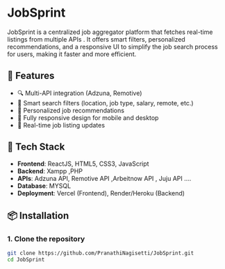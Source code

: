 # JobSprint
JobSprint is a centralized job aggregator platform that fetches real-time listings from multiple APIs . It offers smart filters, personalized recommendations, and a responsive UI to simplify the job search process for users, making it faster and more efficient.

## 🌟 Features

- 🔍 Multi-API integration (Adzuna, Remotive)
- 🧠 Smart search filters (location, job type, salary, remote, etc.)
- 💼 Personalized job recommendations
- 📱 Fully responsive design for mobile and desktop
- 🔄 Real-time job listing updates

## 🚀 Tech Stack
- **Frontend**: ReactJS, HTML5, CSS3, JavaScript
- **Backend**: Xampp ,PHP
- **APIs**: Adzuna API, Remotive API ,Arbeitnow API , Juju API .... 
- **Database**: MYSQL
- **Deployment**: Vercel (Frontend), Render/Heroku (Backend)


## 📦 Installation

### 1. Clone the repository
```bash
git clone https://github.com/PranathiNagisetti/JobSprint.git
cd JobSprint
